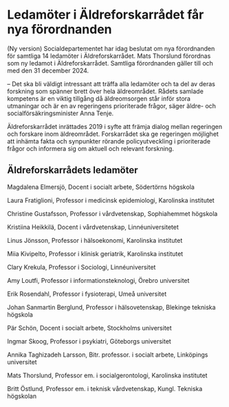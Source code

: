 # Ledamöter i Äldreforskarrådet får nya förordnanden

(Ny version) Socialdepartementet har idag beslutat om nya förordnanden för samtliga 14 ledamöter i Äldreforskarrådet. Mats Thorslund förordnas som ny ledamot i Äldreforskarrådet. Samtliga förordnanden gäller till och med den 31 december 2024.

– Det ska bli väldigt intressant att träffa alla ledamöter och ta del av deras forskning som spänner brett över hela äldreområdet. Rådets samlade kompetens är en viktig tillgång då äldreomsorgen står inför stora utmaningar och är en av regeringens prioriterade frågor, säger äldre- och socialförsäkringsminister Anna Tenje.

Äldreforskarrådet inrättades 2019 i syfte att främja dialog mellan regeringen och forskare inom äldreområdet. Forskarrådet ska ge regeringen möjlighet att inhämta fakta och synpunkter rörande policyutveckling i prioriterade frågor och informera sig om aktuell och relevant forskning.

## Äldreforskarrådets ledamöter

Magdalena Elmersjö, Docent i socialt arbete, Södertörns högskola

Laura Fratiglioni, Professor i medicinsk epidemiologi, Karolinska institutet

Christine Gustafsson, Professor i vårdvetenskap, Sophiahemmet högskola

Kristiina Heikkilä, Docent i vårdvetenskap, Linnéuniversitetet

Linus Jönsson, Professor i hälsoekonomi, Karolinska institutet

Miia Kivipelto, Professor i klinisk geriatrik, Karolinska institutet

Clary Krekula, Professor i Sociologi, Linnéuniversitet

Amy Loutfi, Professor i informationsteknologi, Örebro universitet

Erik Rosendahl, Professor i fysioterapi, Umeå universitet

Johan Sanmartin Berglund, Professor i hälsovetenskap, Blekinge tekniska högskola

Pär Schön, Docent i socialt arbete, Stockholms universitet

Ingmar Skoog, Professor i psykiatri, Göteborgs universitet

Annika Taghizadeh Larsson, Bitr. professor. i socialt arbete, Linköpings universitet

Mats Thorslund, Professor em. i socialgerontologi, Karolinska institutet

Britt Östlund, Professor em. i teknisk vårdvetenskap, Kungl. Tekniska högskolan
